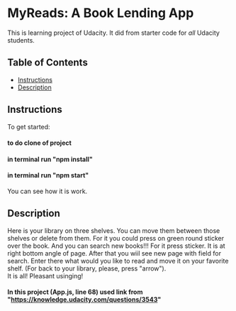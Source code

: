 # MyReads: A Book Lending App

This is learning project of Udacity. It did from starter code
for _all_ Udacity students.

## Table of Contents

* [Instructions](#instructions)
* [Description](#descriptions)

## Instructions

To get started:
#### to do clone of project
#### in terminal run "npm install"
#### in terminal run "npm start"

You can see how it is work.

## Description

  Here is your library on three shelves. You can move them between those shelves or delete from them. For it you could press on green round sticker over the book.
  And you can search new books!!! For it press sticker. It is at right bottom angle of page. After that you wiil see new page with field for search. Enter there what would you like to read and move it on your favorite shelf. (For back to your library, please, press "arrow").  
  It is all! Pleasant usinging!
  
#### In this project (App.js, line 68)  used link from "https://knowledge.udacity.com/questions/3543" 